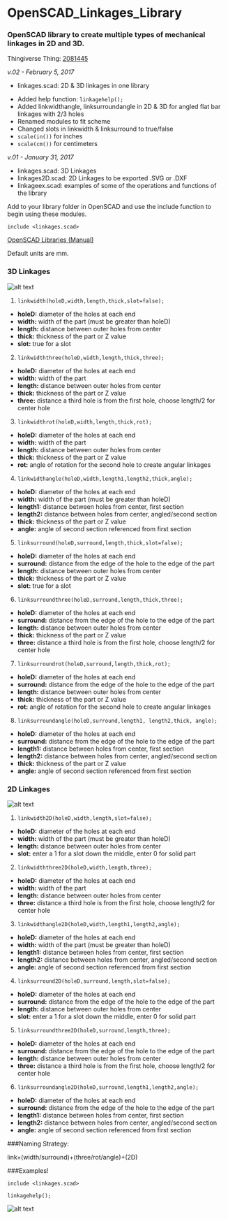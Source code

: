 # OpenSCAD_Linkages_Library
### OpenSCAD library to create multiple types of mechanical linkages in 2D and 3D.

Thingiverse Thing: [2081445](http://www.thingiverse.com/thing:2081445)

*v.02 - February 5, 2017*

+ linkages.scad: 2D & 3D linkages in one library

 - Added help function: `linkagehelp();`
 - Added linkwidthangle, linksurroundangle in 2D & 3D for angled flat bar linkages with 2/3 holes
 - Renamed modules to fit scheme
 - Changed slots in linkwidth & linksurround to true/false
 - `scale(in())` for inches
 - `scale(cm())` for centimeters

*v.01 - January 31, 2017*

+ linkages.scad: 3D Linkages
+ linkages2D.scad: 2D Linkages to be exported .SVG or .DXF
+ linkageex.scad: examples of some of the operations and functions of the library

Add to your library folder in OpenSCAD and use the include function to begin using these modules.

```scad
include <linkages.scad>
```    

[OpenSCAD Libraries (Manual)](https://en.wikibooks.org/wiki/OpenSCAD_User_Manual/Libraries "OpenSCAD Libraries")

Default units are mm.

### 3D Linkages

![alt text](https://github.com/machineree/OpenSCAD_Linkages_Library/blob/master/pics/linkageex.png?raw=true "Examples")

1. `linkwidth(holeD,width,length,thick,slot=false);`

  + **holeD:** diameter of the holes at each end
  + **width:** width of the part (must be greater than holeD)
  + **length:** distance between outer holes from center
  + **thick:** thickness of the part or Z value
  + **slot:** true for a slot

2. `linkwidththree(holeD,width,length,thick,three);`

  + **holeD:** diameter of the holes at each end
  + **width:** width of the part
  + **length:** distance between outer holes from center
  + **thick:** thickness of the part or Z value
  + **three:** distance a third hole is from the first hole, choose length/2 for center hole

3. `linkwidthrot(holeD,width,length,thick,rot);`

  + **holeD:** diameter of the holes at each end
  + **width:** width of the part
  + **length:** distance between outer holes from center
  + **thick:** thickness of the part or Z value
  + **rot:** angle of rotation for the second hole to create angular linkages
  
4. `linkwidthangle(holeD,width,length1,length2,thick,angle);`

  + **holeD:** diameter of the holes at each end
  + **width:** width of the part (must be greater than holeD)
  + **length1:** distance between holes from center, first section
  + **length2:** distance between holes from center, angled/second section
  + **thick:** thickness of the part or Z value
  + **angle:** angle of second section referenced from first section

5. `linksurround(holeD,surround,length,thick,slot=false);`

  + **holeD:** diameter of the holes at each end
  + **surround:** distance from the edge of the hole to the edge of the part
  + **length:** distance between outer holes from center
  + **thick:** thickness of the part or Z value
  + **slot:** true for a slot

6. `linksurroundthree(holeD,surround,length,thick,three);`

  + **holeD:** diameter of the holes at each end
  + **surround:** distance from the edge of the hole to the edge of the part
  + **length:** distance between outer holes from center
  + **thick:** thickness of the part or Z value
  + **three:** distance a third hole is from the first hole, choose length/2 for center hole

7. `linksurroundrot(holeD,surround,length,thick,rot);`

  + **holeD:** diameter of the holes at each end
  + **surround:** distance from the edge of the hole to the edge of the part
  + **length:** distance between outer holes from center
  + **thick:** thickness of the part or Z value
  + **rot:** angle of rotation for the second hole to create angular linkages

8. `linksurroundangle(holeD,surround,length1, length2,thick, angle);`

  + **holeD:** diameter of the holes at each end
  + **surround:** distance from the edge of the hole to the edge of the part
  + **length1:** distance between holes from center, first section
  + **length2:** distance between holes from center, angled/second section
  + **thick:** thickness of the part or Z value
  + **angle:** angle of second section referenced from first section

  
### 2D Linkages

![alt text](https://github.com/machineree/OpenSCAD_Linkages_Library/blob/master/pics/linkage2Dex.png?raw=true "2D Examples")

1. `linkwidth2D(holeD,width,length,slot=false);`

  + **holeD:** diameter of the holes at each end
  + **width:** width of the part (must be greater than holeD)
  + **length:** distance between outer holes from center
  + **slot:** enter a 1 for a slot down the middle, enter 0 for solid part

2. `linkwidththree2D(holeD,width,length,three);`

  + **holeD:** diameter of the holes at each end
  + **width:** width of the part
  + **length:** distance between outer holes from center
  + **three:** distance a third hole is from the first hole, choose length/2 for center hole
  
3. `linkwidthangle2D(holeD,width,length1,length2,angle);`
  
  + **holeD:** diameter of the holes at each end
  + **width:** width of the part (must be greater than holeD)
  + **length1:** distance between holes from center, first section
  + **length2:** distance between holes from center, angled/second section
  + **angle:** angle of second section referenced from first section

4. `linksurround2D(holeD,surround,length,slot=false);`

  + **holeD:** diameter of the holes at each end
  + **surround:** distance from the edge of the hole to the edge of the part
  + **length:** distance between outer holes from center
  + **slot:** enter a 1 for a slot down the middle, enter 0 for solid part

5. `linksurroundthree2D(holeD,surround,length,three);`

  + **holeD:** diameter of the holes at each end
  + **surround:** distance from the edge of the hole to the edge of the part
  + **length:** distance between outer holes from center
  + **three:** distance a third hole is from the first hole, choose length/2 for center hole

6. `linksurroundangle2D(holeD,surround,length1,length2,angle);`

  + **holeD:** diameter of the holes at each end
  + **surround:** distance from the edge of the hole to the edge of the part
  + **length1:** distance between holes from center, first section
  + **length2:** distance between holes from center, angled/second section
  + **angle:** angle of second section referenced from first section

###Naming Strategy:

link+(width/surround)+(three/rot/angle)+(2D)

###Examples!

```openscad
include <linkages.scad>

linkagehelp();
```

![alt text](https://github.com/machineree/OpenSCAD_Linkages_Library/blob/master/pics/linkagehelp.png?raw=true "linkagehelp")
